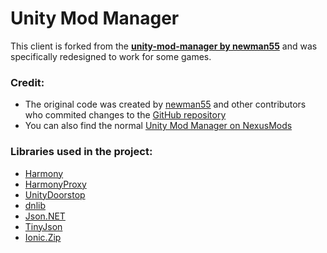 # Unity Mod Manager
This client is forked from the [**unity-mod-manager by newman55**](https://github.com/newman55/unity-mod-manager) and was specifically redesigned to work for some games.


### Credit:
 - The original code was created by [newman55](https://github.com/newman55) and other contributors who commited changes to the [GitHub repository](https://github.com/newman55/unity-mod-manager)
 - You can also find the normal [Unity Mod Manager on NexusMods](https://www.nexusmods.com/site/mods/21)

### Libraries used in the project:
- [Harmony](https://github.com/pardeike/Harmony/wiki/Utilities)
- [HarmonyProxy](https://github.com/spacehamster/HarmonyProxy)
- [UnityDoorstop](https://github.com/NeighTools/UnityDoorstop)
- [dnlib](https://github.com/0xd4d/dnlib)
- [Json.NET](https://www.newtonsoft.com/json)
- [TinyJson](https://github.com/zanders3/json)
- [Ionic.Zip](https://archive.codeplex.com/?p=dotnetzip)
